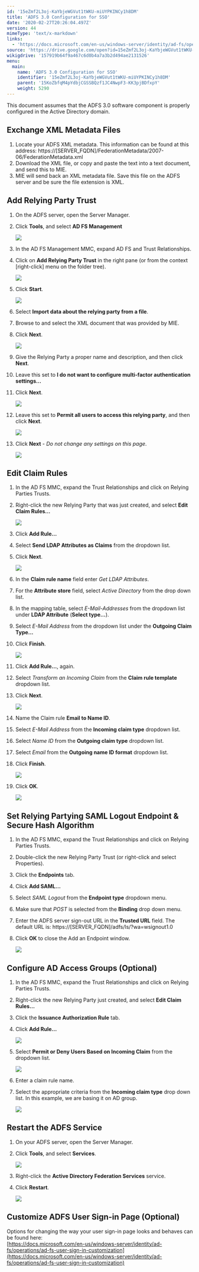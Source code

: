 ```yaml
---
id: '15eZmf2L3oj-KaYbjeWGVut1tWKU-miUYPKINCy1h8DM'
title: 'ADFS 3.0 Configuration for SSO'
date: '2020-02-27T20:26:04.497Z'
version: 44
mimeType: 'text/x-markdown'
links:
  - 'https://docs.microsoft.com/en-us/windows-server/identity/ad-fs/operations/ad-fs-user-sign-in-customization'
source: 'https://drive.google.com/open?id=15eZmf2L3oj-KaYbjeWGVut1tWKU-miUYPKINCy1h8DM'
wikigdrive: '157919b64f9a467c6d0b4a7a3b2d494ae2131526'
menu:
  main:
    name: 'ADFS 3.0 Configuration for SSO'
    identifier: '15eZmf2L3oj-KaYbjeWGVut1tWKU-miUYPKINCy1h8DM'
    parent: '15KoZbfqM4pYdbjCGSSBQzf1JC4NwpF3-KK3pjBDfxpY'
    weight: 5290
---
```

This document assumes that the ADFS 3.0 software component is properly configured in the Active Directory domain.
  
## Exchange XML Metadata Files  

1. Locate your ADFS XML metadata. This information can be found at this address: https://[SERVER_FQDN]/FederationMetadata/2007-06/FederationMetadata.xml
2. Download the XML file, or copy and paste the text into a text document, and send this to MIE.
3. MIE will send back an XML metadata file. Save this file on the ADFS server and be sure the file extension is XML.
  
## Add Relying Party Trust  

1. On the ADFS server, open the Server Manager.
2. Click <strong>Tools</strong>, and select <strong>AD FS Management</strong>



   <img src="../adfs-3.0-configuration-for-sso.assets/1000020100000270000001E4BA4E543A543A7A49.png" />



3. In the AD FS Management MMC, expand AD FS and Trust Relationships.
4. Click on <strong>Add Relying Party Trust</strong> in the right pane (or from the context [right-click] menu on the folder tree).



   <img src="../adfs-3.0-configuration-for-sso.assets/100002010000027000000150AD0BE38092D13A78.png" />



5. Click <strong>Start</strong>.



   <img src="../adfs-3.0-configuration-for-sso.assets/100002010000027100000200A7458089EAB91794.png" />



6. Select <strong>Import data about the relying party from a file</strong>.
7. Browse to and select the XML document that was provided by MIE.
8. Click <strong>Next</strong>.



   <img src="../adfs-3.0-configuration-for-sso.assets/1000020100000271000001E84A29F4C5B6D7C639.png" />



9. Give the Relying Party a proper name and description, and then click <strong>Next</strong>.
10. Leave this set to <strong>I do not want to configure multi-factor authentication settings…</strong>
11. Click <strong>Next</strong>.



    <img src="../adfs-3.0-configuration-for-sso.assets/1000020100000272000002028A77C0B994952D73.png" />



12. Leave this set to <strong>Permit all users to access this relying party</strong>, and then click <strong>Next</strong>.



    <img src="../adfs-3.0-configuration-for-sso.assets/1000020100000272000001FB44A5EA907A1CC3AB.png" />



13. Click <strong>Next</strong> - <em>Do not change any settings on this page</em>.



    <img src="../adfs-3.0-configuration-for-sso.assets/1000020100000270000001F73B25AA6A416662D2.png" />  

  
## Edit Claim Rules  

1. In the AD FS MMC, expand the Trust Relationships and click on Relying Parties Trusts.
2. Right-click the new Relying Party that was just created, and select <strong>Edit Claim Rules…</strong>



   <img src="../adfs-3.0-configuration-for-sso.assets/1000020100000271000001DCD3E7DE9A2F970D27.png" />



3. Click <strong>Add Rule…</strong>
4. Select <strong>Send LDAP Attributes as Claims</strong> from the dropdown list.
5. Click <strong>Next</strong>.



   <img src="../adfs-3.0-configuration-for-sso.assets/100002010000027000000165E43D6EA5924FCF90.png" />



6. In the <strong>Claim rule name</strong> field enter <em>Get LDAP Attributes</em>.
7. For the <strong>Attribute store</strong> field, select <em>Active Directory</em> from the drop down list.
8. In the mapping table, select <em>E-Mail-Addresses</em> from the dropdown list under <strong>LDAP Attribute</strong> (<strong>Select type…</strong>).
9. Select <em>E-Mail Address</em> from the dropdown list under the <strong>Outgoing Claim Type…</strong>
10. Click <strong>Finish</strong>.



    <img src="../adfs-3.0-configuration-for-sso.assets/1000020100000271000001E4C799DCE7B88B4793.png" />  

11. Click <strong>Add Rule…</strong>, again.
12. Select <em>Transform an Incoming Claim</em> from the <strong>Claim rule template</strong> dropdown list.
13. Click <strong>Next</strong>.



    <img src="../adfs-3.0-configuration-for-sso.assets/10000201000002700000019CC9DB90E8BBF6E09C.png" />



14. Name the Claim rule <strong>Email to Name ID</strong>.
15. Select <em>E-Mail Address</em> from the <strong>Incoming claim type</strong> dropdown list.
16. Select <em>Name ID</em> from the <strong>Outgoing claim type</strong> dropdown list.
17. Select <em>Email</em> from the <strong>Outgoing name ID format</strong> dropdown list.
18. Click <strong>Finish</strong>.



    <img src="../adfs-3.0-configuration-for-sso.assets/1000020100000270000001EB81FA22856A13DEBC.png" />



19. Click <strong>OK</strong>.



    <img src="../adfs-3.0-configuration-for-sso.assets/1000020100000269000002368B151A447B3E8F18.png" />  

  
## Set Relying Partying SAML Logout Endpoint & Secure Hash Algorithm  

1. In the AD FS MMC, expand the Trust Relationships and click on Relying Parties Trusts.
2. Double-click the new Relying Party Trust (or right-click and select Properties).
3. Click the <strong>Endpoints</strong> tab.
4. Click <strong>Add SAML…</strong>
5. Select <em>SAML Logout</em> from the <strong>Endpoint type</strong> dropdown menu.
6. Make sure that <em>POST</em> is selected from the <strong>Binding</strong> drop down menu.
7. Enter the ADFS server sign-out URL in the <strong>Trusted URL</strong> field. The default URL is: https://[SERVER_FQDN]/adfs/ls/?wa=wsignout1.0
8. Click <strong>OK</strong> to close the Add an Endpoint window.



   <img src="../adfs-3.0-configuration-for-sso.assets/100002010000026D0000022BD87FB9C1FEDA5151.png" />  


  
## Configure AD Access Groups (Optional)  

1. In the AD FS MMC, expand the Trust Relationships and click on Relying Parties Trusts.
2. Right-click the new Relying Party just created, and select <strong>Edit Claim Rules…</strong>
3. Click the <strong>Issuance Authorization Rule</strong> tab.
4. Click <strong>Add Rule…</strong>



   <img src="../adfs-3.0-configuration-for-sso.assets/1000020100000246000001F3DC78A7AF1087D34D.png" />



5. Select <strong>Permit or Deny Users Based on Incoming Claim</strong> from the dropdown list.



   <img src="../adfs-3.0-configuration-for-sso.assets/1000020100000205000001A0B380E2CB31D19C9E.png" />



6. Enter a claim rule name.
7. Select the appropriate criteria from the <strong>Incoming claim type</strong> drop down list. In this example, we are basing it on AD group.



   <img src="../adfs-3.0-configuration-for-sso.assets/1000020100000270000001FC44DF349B5FB41F62.png" />  

  
## Restart the ADFS Service  

1. On your ADFS server, open the Server Manager.
2. Click <strong>Tools</strong>, and select <strong>Services</strong>.



   <img src="../adfs-3.0-configuration-for-sso.assets/1000020100000270000001DFF3F0E8C2AEED6587.png" />



3. Right-click the <strong>Active Directory Federation Services</strong> service.
4. Click <strong>Restart</strong>.



   <img src="../adfs-3.0-configuration-for-sso.assets/100002010000027100000142AA69866E3997E6A7.png" />  

  
## Customize ADFS User Sign-in Page (Optional)  
  
Options for changing the way your user sign-in page looks and behaves can be found here:  
[https://docs.microsoft.com/en-us/windows-server/identity/ad-fs/operations/ad-fs-user-sign-in-customization](https://docs.microsoft.com/en-us/windows-server/identity/ad-fs/operations/ad-fs-user-sign-in-customization)
